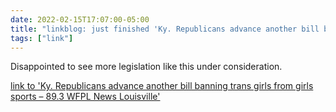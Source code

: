```yaml
---
date: 2022-02-15T17:07:00-05:00
title: "linkblog: just finished 'Ky. Republicans advance another bill banning trans girls from girls sports – 89.3 WFPL News Louisville'"
tags: ["link"]
---
```

Disappointed to see more legislation like this under consideration.
 
[link to 'Ky. Republicans advance another bill banning trans girls from girls sports – 89.3 WFPL News Louisville'](https://wfpl.org/ky-republicans-advance-another-bill-banning-trans-girls-from-girls-sports/)
